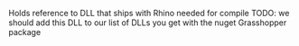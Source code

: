 Holds reference to DLL that ships with Rhino needed for compile
TODO: we should add this DLL to our list of DLLs you get with the nuget Grasshopper package
